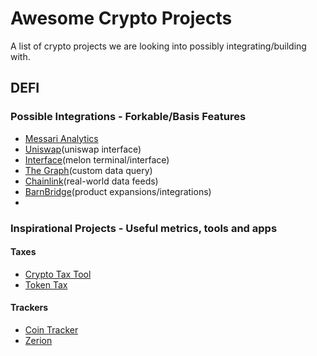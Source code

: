 # Awesome Crypto Projects
A list of crypto projects we are looking into possibly integrating/building with.

## DEFI

### Possible Integrations - Forkable/Basis Features

* [Messari Analytics](https://messari.io) 
* [Uniswap](https://uniswap.org)(uniswap interface)
* [Interface](https://melon.avantgarde.finance/)(melon terminal/interface)
* [The Graph](https://thegraph.com)(custom data query)
* [Chainlink](https://chain.link)(real-world data feeds)
* [BarnBridge](https://barnbridge.com)(product expansions/integrations)
*

### Inspirational Projects - Useful metrics, tools and apps
#### Taxes
* [Crypto Tax Tool](https://cryptotaxtools.com/)
* [Token Tax](https://tokentax.co/)
#### Trackers
* [Coin Tracker](https://www.cointracker.io/)
* [Zerion](https://zerion.io)

